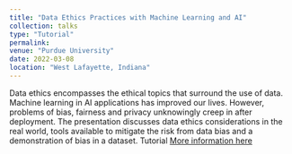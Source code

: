 ```yaml
---
title: "Data Ethics Practices with Machine Learning and AI"
collection: talks
type: "Tutorial"
permalink: 
venue: "Purdue University"
date: 2022-03-08
location: "West Lafayette, Indiana"
---
```

Data ethics encompasses the ethical topics that surround the use of data. Machine learning in AI applications has improved our lives. However, problems of bias, fairness and privacy unknowingly creep in after deployment. The presentation discusses data ethics considerations in the real world, tools available to mitigate the risk from data bias and a demonstration of bias in a dataset.
Tutorial
[More information here](https://sites.lib.purdue.edu/wids/)
